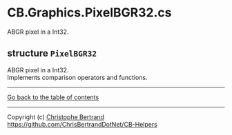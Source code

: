 ﻿# CB.Graphics.PixelBGR32.cs

ABGR pixel in a Int32.

## structure `PixelBGR32`

ABGR pixel in a Int32.  
Implements comparison operators and functions.

---

[Go back to the table of contents](../readme.md)

---
Copyright (c) [Christophe Bertrand](https://chrisbertrand.net)  
https://github.com/ChrisBertrandDotNet/CB-Helpers
